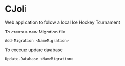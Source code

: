# CJoli
Web application to follow a local Ice Hockey Tournament

To create a new Migration file
```sh
Add-Migration <NameMigration>
```

To execute update database
```sh
Update-Database <NameMigration>
```
